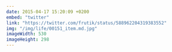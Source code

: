 ```yaml
---
date: 2015-04-17 15:20:09 +0200
embed: "twitter"
link: "https://twitter.com/frutik/status/588962204319383552"
img: "/img/life/00151_item.md.jpg"
imageWidth: 530
imageHeight: 298
---
```

